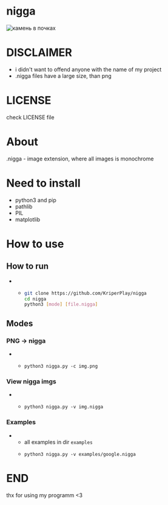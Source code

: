 # nigga
![камень в почках](https://github.com/user-attachments/assets/c2877225-8992-4c2d-8964-ca3ad2374eaa)

# DISCLAIMER
* i didn't want to offend anyone with the name of my project
* .nigga files have a large size, than png

# LICENSE
check LICENSE file

# About
.nigga - image extension, where all images is monochrome

# Need to install
* python3 and pip
* pathlib
* PIL
* matplotlib

# How to use
## How to run
* * ```bash
    git clone https://github.com/KriperPlay/nigga
    cd nigga
    python3 [mode] [file.nigga]
    ```
## Modes
### PNG -> nigga
* * ```
    python3 nigga.py -c img.png
    ```
### View nigga imgs
* * ```
    python3 nigga.py -v img.nigga
    ```
### Examples
* * all examples in dir `examples`
  * ```
    python3 nigga.py -v examples/google.nigga
    ```
# END
thx for using my programm <3
